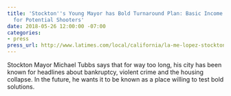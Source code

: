 ```yaml
---
title: 'Stockton''s Young Mayor has Bold Turnaround Plan: Basic Income and Stipends
  for Potential Shooters'
date: 2018-05-26 12:00:00 -07:00
categories:
- press
press_url: http://www.latimes.com/local/california/la-me-lopez-stockton-money-05272018-story.html
---
```


Stockton Mayor Michael Tubbs says that for way too long, his city has been known for headlines about bankruptcy, violent crime and the housing collapse. In the future, he wants it to be known as a place willing to test bold solutions.
